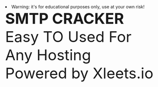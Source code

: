<li>Warning: it's for educational purposes only, use at your own risk!</li>
<b><font size="36">SMTP CRACKER</b> <br>
Easy TO Used For Any Hosting<br>
Powered by Xleets.io
